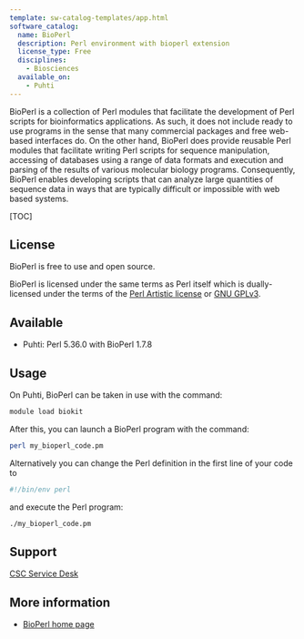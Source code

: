 ```yaml
---
template: sw-catalog-templates/app.html
software_catalog:
  name: BioPerl
  description: Perl environment with bioperl extension
  license_type: Free
  disciplines:
    - Biosciences
  available_on:
    - Puhti
---
```


BioPerl is a collection of Perl modules that facilitate the development of 
Perl scripts for bioinformatics applications. As such, it does not include 
ready to use programs in the sense that many commercial packages and free 
web-based interfaces do. On the other hand, BioPerl does provide reusable 
Perl modules that facilitate writing Perl scripts for sequence manipulation, 
accessing of databases using a range of data formats and execution and parsing 
of the results of various molecular biology programs. Consequently, BioPerl 
enables developing scripts that can analyze large quantities of sequence 
data in ways that are typically difficult or impossible with web based systems.

[TOC]

## License

BioPerl is free to use and open source.

BioPerl is licensed under the same terms as Perl itself which is dually-licensed under the terms of the [Perl Artistic license](https://dev.perl.org/licenses/artistic.html) or [GNU GPLv3](https://www.gnu.org/licenses/gpl-3.0.html).

## Available

- Puhti: Perl 5.36.0 with BioPerl 1.7.8

## Usage

On Puhti, BioPerl can be taken in use with the command:

```bash
module load biokit
```

After this, you can launch a BioPerl program with the command:

```bash
perl my_bioperl_code.pm
```

Alternatively you can change the Perl definition in the first line of your code to

```bash
#!/bin/env perl
```

and execute the Perl program:

```bash
./my_bioperl_code.pm
```
 
## Support

[CSC Service Desk](../support/contact.md)

## More information

* [BioPerl home page](https://bioperl.org/)
